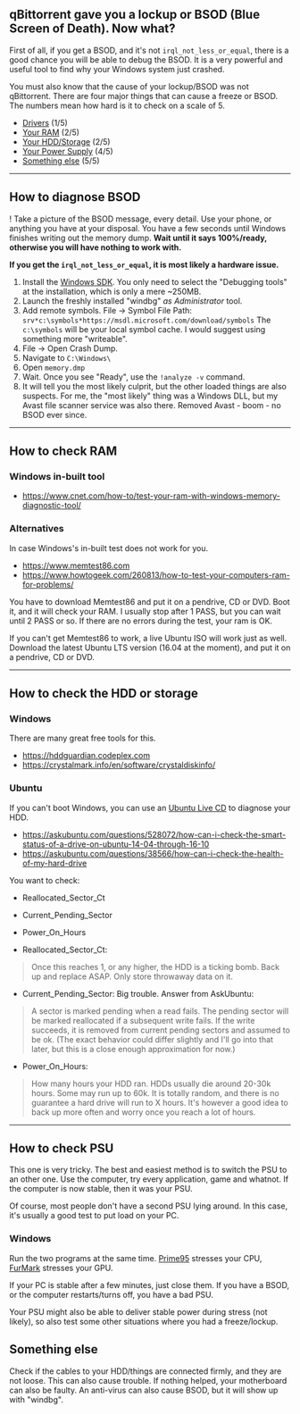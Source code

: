 ## qBittorrent gave you a lockup or BSOD (Blue Screen of Death). Now what?

First of all, if you get a BSOD, and it's not `irql_not_less_or_equal`, there is a good chance you will be able to debug the BSOD. It is a very powerful and useful tool to find why your Windows system just crashed.  

You must also know that the cause of your lockup/BSOD was not qBittorrent.
There are four major things that can cause a freeze or BSOD.
The numbers mean how hard is it to check on a scale of 5.

* [Drivers](#how-to-diagnose-bsod) (1/5)
* [Your RAM](#how-to-check-ram) (2/5)
* [Your HDD/Storage](#how-to-check-the-hdd-or-storage) (2/5)
* [Your Power Supply](#how-to-check-psu) (4/5)
* [Something else](#something-else) (5/5)

***

## How to diagnose BSOD

! Take a picture of the BSOD message, every detail. Use your phone, or anything you have at your disposal. You have a few seconds until Windows finishes writing out the memory dump. **Wait until it says 100%/ready, otherwise you will have nothing to work with.**

**If you get the `irql_not_less_or_equal`, it is most likely a hardware issue.**

1. Install the [Windows SDK](https://developer.microsoft.com/en-us/windows/downloads/windows-10-sdk). You only need to select the "Debugging tools" at the installation, which is only a mere ~250MB.
2. Launch the freshly installed "windbg" _as Administrator_ tool.
3. Add remote symbols. 
File -> Symbol File Path: `srv*c:\symbols*https://msdl.microsoft.com/download/symbols`
The `c:\symbols` will be your local symbol cache. I would suggest using something more "writeable".
4. File -> Open Crash Dump.
5. Navigate to `C:\Windows\`
6. Open `memory.dmp`
7. Wait. Once you see "Ready", use the `!analyze -v` command.
8. It will tell you the most likely culprit, but the other loaded things are also suspects. For me, the "most likely" thing was a Windows DLL, but my Avast file scanner service was also there. Removed Avast - boom - no BSOD ever since.


***

## How to check RAM

### Windows in-built tool

* https://www.cnet.com/how-to/test-your-ram-with-windows-memory-diagnostic-tool/

### Alternatives
In case Windows's in-built test does not work for you.
* https://www.memtest86.com  
* https://www.howtogeek.com/260813/how-to-test-your-computers-ram-for-problems/

You have to download Memtest86 and put it on a pendrive, CD or DVD.
Boot it, and it will check your RAM.
I usually stop after 1 PASS, but you can wait until 2 PASS or so. If there are no errors during the test, your ram is OK.

If you can't get Memtest86 to work, a live Ubuntu ISO will work just as well.
Download the latest Ubuntu LTS version (16.04 at the moment), and put it on a pendrive, CD or DVD.


***


## How to check the HDD or storage

### Windows
There are many great free tools for this.
* https://hddguardian.codeplex.com  
* https://crystalmark.info/en/software/crystaldiskinfo/

### Ubuntu
If you can't boot Windows, you can use an [Ubuntu Live CD](https://www.howtogeek.com/191054/how-to-create-bootable-usb-drives-and-sd-cards-for-every-operating-system/) to diagnose your HDD.
* https://askubuntu.com/questions/528072/how-can-i-check-the-smart-status-of-a-drive-on-ubuntu-14-04-through-16-10
* https://askubuntu.com/questions/38566/how-can-i-check-the-health-of-my-hard-drive  

You want to check:
* Reallocated_Sector_Ct
* Current_Pending_Sector
* Power_On_Hours

* Reallocated_Sector_Ct:
> Once this reaches 1, or any higher, the HDD is a ticking bomb. Back up and replace ASAP. Only store throwaway data on it.

* Current_Pending_Sector: Big trouble. Answer from AskUbuntu:
> A sector is marked pending when a read fails. The pending sector will be marked reallocated if a subsequent write fails. If the write succeeds, it is removed from current pending sectors and assumed to be ok. (The exact behavior could differ slightly and I'll go into that later, but this is a close enough approximation for now.)

* Power_On_Hours:
> How many hours your HDD ran. HDDs usually die around 20-30k hours. Some may run up to 60k. It is totally random, and there is no guarantee a hard drive will run to X hours. It's however a good idea to back up more often and worry once you reach a lot of hours.

***

## How to check PSU
This one is very tricky.
The best and easiest method is to switch the PSU to an other one.
Use the computer, try every application, game and whatnot.
If the computer is now stable, then it was your PSU.

Of course, most people don't have a second PSU lying around.
In this case, it's usually a good test to put load on your PC.

### Windows

Run the two programs at the same time.
[Prime95](https://www.mersenne.org/download/) stresses your CPU, [FurMark](http://www.ozone3d.net/benchmarks/fur/) stresses your GPU.

If your PC is stable after a few minutes, just close them.
If you have a BSOD, or the computer restarts/turns off, you have a bad PSU.

Your PSU might also be able to deliver stable power during stress (not likely), so also test some other situations where you had a freeze/lockup.

## Something else
Check if the cables to your HDD/things are connected firmly, and they are not loose. This can also cause trouble.
If nothing helped, your motherboard can also be faulty. An anti-virus can also cause BSOD, but it will show up with "windbg".
